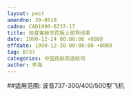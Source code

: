 ```yaml
---
layout: post
amendno: 39-0519
cadno: CAD1990-B737-17
title: 检查客舱天花板上部导线束
date: 1990-12-24 00:00:00 +0800
effdate: 1990-12-30 00:00:00 +0800
tag: B737
categories: 中国民航局适航司
author: 李海
---
```


##适用范围:
波音737-300/400/500型飞机

